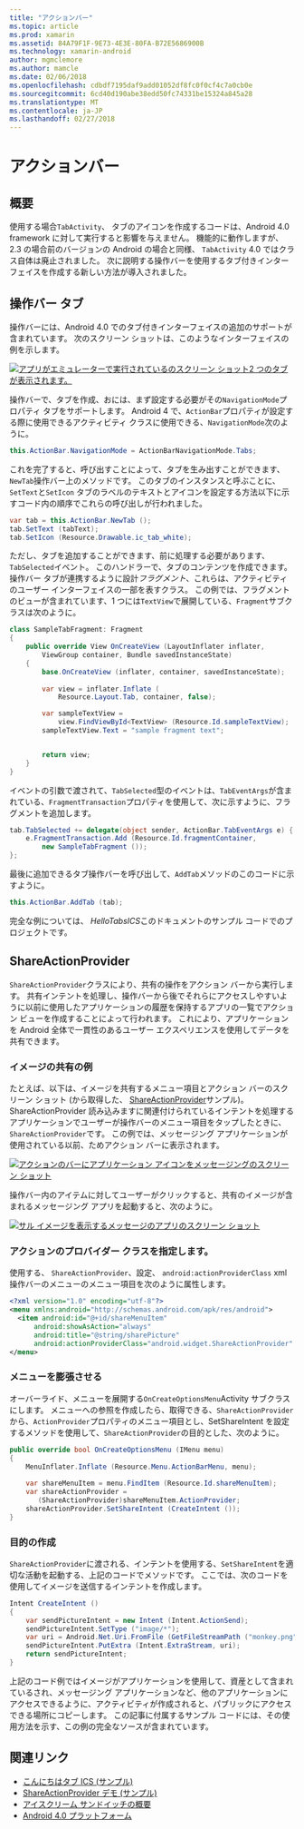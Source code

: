 ```yaml
---
title: "アクションバー"
ms.topic: article
ms.prod: xamarin
ms.assetid: 84A79F1F-9E73-4E3E-80FA-B72E5686900B
ms.technology: xamarin-android
author: mgmclemore
ms.author: mamcle
ms.date: 02/06/2018
ms.openlocfilehash: cdbdf7195daf9add01052df8fc0f0cf4c7a0cb0e
ms.sourcegitcommit: 6cd40d190abe38edd50fc74331be15324a845a28
ms.translationtype: MT
ms.contentlocale: ja-JP
ms.lasthandoff: 02/27/2018
---
```

# <a name="actionbar"></a>アクションバー

<a name="overview" />

## <a name="overview"></a>概要

使用する場合`TabActivity`、 タブのアイコンを作成するコードは、Android 4.0 framework に対して実行すると影響を与えません。 機能的に動作しますが、2.3 の場合前のバージョンの Android の場合と同様、 `TabActivity` 4.0 ではクラス自体は廃止されました。 次に説明する操作バーを使用するタブ付きインターフェイスを作成する新しい方法が導入されました。

<a name="Action_Bar_Tabs" />

## <a name="action-bar-tabs"></a>操作バー タブ

操作バーには、Android 4.0 でのタブ付きインターフェイスの追加のサポートが含まれています。
次のスクリーン ショットは、このようなインターフェイスの例を示します。

[![アプリがエミュレーターで実行されているのスクリーン ショット2 つのタブが表示されます。](action-bar-images/25-actionbartabs.png)](action-bar-images/25-actionbartabs.png)

操作バーで、タブを作成、おには、まず設定する必要がその`NavigationMode`プロパティ タブをサポートします。 Android 4 で、`ActionBar`プロパティが設定する際に使用できるアクティビティ クラスに使用できる、`NavigationMode`次のように。

```csharp
this.ActionBar.NavigationMode = ActionBarNavigationMode.Tabs;
```

これを完了すると、呼び出すことによって、タブを生み出すことができます、`NewTab`操作バー上のメソッドです。 このタブのインスタンスと呼ぶことに、`SetText`と`SetIcon` タブのラベルのテキストとアイコンを設定する方法以下に示すコード内の順序でこれらの呼び出しが行われました。

```csharp
var tab = this.ActionBar.NewTab ();
tab.SetText (tabText);
tab.SetIcon (Resource.Drawable.ic_tab_white);
```

ただし、タブを追加することができます、前に処理する必要があります、`TabSelected`イベント。 このハンドラーで、タブのコンテンツを作成できます。操作バー タブが連携するように設計*フラグメント*、これらは、アクティビティのユーザー インターフェイスの一部を表すクラス。 この例では、フラグメントのビューが含まれています、1 つには`TextView`で展開している、`Fragment`サブクラスは次のように。

```csharp
class SampleTabFragment: Fragment
{           
    public override View OnCreateView (LayoutInflater inflater,
        ViewGroup container, Bundle savedInstanceState)
    {
        base.OnCreateView (inflater, container, savedInstanceState);
       
        var view = inflater.Inflate (
            Resource.Layout.Tab, container, false);

        var sampleTextView =
            view.FindViewById<TextView> (Resource.Id.sampleTextView);            
        sampleTextView.Text = "sample fragment text";


        return view;
    }
}
```

イベントの引数で渡されて、`TabSelected`型のイベントは、`TabEventArgs`が含まれている、`FragmentTransaction`プロパティを使用して、次に示すように、フラグメントを追加します。

```csharp
tab.TabSelected += delegate(object sender, ActionBar.TabEventArgs e) {             
    e.FragmentTransaction.Add (Resource.Id.fragmentContainer,
        new SampleTabFragment ());
};
```

最後に追加できるタブ操作バーを呼び出して、`AddTab`メソッドのこのコードに示すように。

```csharp
this.ActionBar.AddTab (tab);
```

完全な例については、 *HelloTabsICS*このドキュメントのサンプル コードでのプロジェクトです。

<a name="ShareActionProvider" />

## <a name="shareactionprovider"></a>ShareActionProvider

`ShareActionProvider`クラスにより、共有の操作をアクション バーから実行します。 共有インテントを処理し、操作バーから後でそれらにアクセスしやすいように以前に使用したアプリケーションの履歴を保持するアプリの一覧でアクション ビューを作成することによって行われます。 これにより、アプリケーションを Android 全体で一貫性のあるユーザー エクスペリエンスを使用してデータを共有できます。

<a name="Image_Sharing_Example" />

### <a name="image-sharing-example"></a>イメージの共有の例

たとえば、以下は、イメージを共有するメニュー項目とアクション バーのスクリーン ショット (から取得した、 [ShareActionProvider](https://developer.xamarin.com/samples/monodroid/ShareActionProviderDemo/)サンプル)。 ShareActionProvider 読み込みますに関連付けられているインテントを処理するアプリケーションでユーザーが操作バーのメニュー項目をタップしたときに、`ShareActionProvider`です。 この例では、メッセージング アプリケーションが使用されている以前、ためアクション バーに表示されます。

[![アクションのバーにアプリケーション アイコンをメッセージングのスクリーン ショット](action-bar-images/09-shareactionprovider.png)](action-bar-images/09-shareactionprovider.png)


操作バー内のアイテムに対してユーザーがクリックすると、共有のイメージが含まれるメッセージング アプリを起動すると、次のように。

[![サル イメージを表示するメッセージのアプリのスクリーン ショット](action-bar-images/10-messagewithimage.png)](action-bar-images/10-messagewithimage.png)

<a name="Specifying_the_action_Provider_Class" />

### <a name="specifying-the-action-provider-class"></a>アクションのプロバイダー クラスを指定します。

使用する、 `ShareActionProvider`、設定、 `android:actionProviderClass` xml 操作バーのメニューのメニュー項目を次のように属性します。

```xml
<?xml version="1.0" encoding="utf-8"?>
<menu xmlns:android="http://schemas.android.com/apk/res/android">
  <item android:id="@+id/shareMenuItem"
      android:showAsAction="always"
      android:title="@string/sharePicture"
      android:actionProviderClass="android.widget.ShareActionProvider" />
</menu>
```

<a name="Inflating_the_Menu" />

### <a name="inflating-the-menu"></a>メニューを膨張させる

オーバーライド、メニューを展開する`OnCreateOptionsMenu`Activity サブクラスにします。 メニューへの参照を作成したら、取得できる、`ShareActionProvider`から、`ActionProvider`プロパティのメニュー項目とし、SetShareIntent を設定するメソッドを使用して、`ShareActionProvider`の目的とした、次のように。

```csharp
public override bool OnCreateOptionsMenu (IMenu menu)
{
    MenuInflater.Inflate (Resource.Menu.ActionBarMenu, menu);       
           
    var shareMenuItem = menu.FindItem (Resource.Id.shareMenuItem);           
    var shareActionProvider =
       (ShareActionProvider)shareMenuItem.ActionProvider;
    shareActionProvider.SetShareIntent (CreateIntent ());
}
```

<a name="Creating_the_Intent" />

### <a name="creating-the-intent"></a>目的の作成

`ShareActionProvider`に渡される、インテントを使用する、`SetShareIntent`を適切な活動を起動する、上記のコードでメソッドです。 ここでは、次のコードを使用してイメージを送信するインテントを作成します。

```csharp
Intent CreateIntent ()
{  
    var sendPictureIntent = new Intent (Intent.ActionSend);
    sendPictureIntent.SetType ("image/*");
    var uri = Android.Net.Uri.FromFile (GetFileStreamPath ("monkey.png"));          
    sendPictureIntent.PutExtra (Intent.ExtraStream, uri);
    return sendPictureIntent;
}
```

上記のコード例ではイメージがアプリケーションを使用して、資産として含まれているされ、メッセージング アプリケーションなど、他のアプリケーションにアクセスできるように、アクティビティが作成されると、パブリックにアクセスできる場所にコピーします。 この記事に付属するサンプル コードには、その使用方法を示す、この例の完全なソースが含まれています。



## <a name="related-links"></a>関連リンク

- [こんにちはタブ ICS (サンプル)](https://developer.xamarin.com/samples/HelloTabsICS/)
- [ShareActionProvider デモ (サンプル)](https://developer.xamarin.com/samples/monodroid/ShareActionProviderDemo/)
- [アイスクリーム サンドイッチの概要](http://www.android.com/about/ice-cream-sandwich/)
- [Android 4.0 プラットフォーム](http://developer.android.com/sdk/android-4.0.html)
